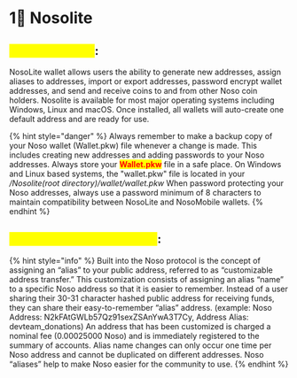 # 1⃣ Nosolite

## <mark style="color:yellow;">Nosolite Wallet</mark>:

NosoLite wallet allows users the ability to generate new addresses, assign aliases to addresses, import or export addresses, password encrypt wallet addresses, and send and receive coins to and from other Noso coin holders. Nosolite is available for most major operating systems including Windows, Linux and macOS. Once installed, all wallets will auto-create one default address and are ready for use.

{% hint style="danger" %}
Always remember to make a backup copy of your Noso wallet (Wallet.pkw) file whenever a change is made. This includes creating new addresses and adding passwords to your Noso addresses. Always store your <mark style="color:red;">**Wallet.pkw**</mark> file in a safe place. On Windows and Linux based systems, the "wallet.pkw" file is located in your _/Nosolite(root directory)/wallet/wallet.pkw_ When password protecting your Noso addresses, always use a password minimum of 8 characters to maintain compatibility between NosoLite and NosoMobile wallets.​
{% endhint %}

## <mark style="color:yellow;">Customize Address(Alias)</mark>:

{% hint style="info" %}
Built into the Noso protocol is the concept of assigning an “alias” to your public address, referred to as “customizable address transfer.” This customization consists of assigning an alias “name” to a specific Noso address so that it is easier to remember. Instead of a user sharing their 30-31 character hashed public address for receiving funds, they can share their easy-to-remember “alias” address. (example: Noso Address: N2kFAtGWLb57Qz91sexZSAnYwA3T7Cy, Address Alias: devteam\_donations) An address that has been customized is charged a nominal fee (0.00025000 Noso) and is immediately registered to the summary of accounts. Alias name changes can only occur one time per Noso address and cannot be duplicated on different addresses. Noso “aliases” help to make Noso easier for the community to use.&#x20;
{% endhint %}

<figure><img src="https://files.gitbook.com/v0/b/gitbook-x-prod.appspot.com/o/spaces%2FUqRNLnIzB4NA58soPIB7%2Fuploads%2FRLfZYKd9zqVbk4SxrTUn%2Fnosolite.png?alt=media&#x26;token=abb80d0d-9444-487a-b7c2-239b41862687" alt=""><figcaption></figcaption></figure>
